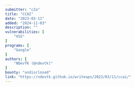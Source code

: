 ```yaml
---
submitter: "c2a"
title: "CCAI"
date: "2023-03-11"
added: "2024-11-03"
description: ""
vulnerabilities: [
    "XSS"
]
programs: [
    "Google"
]
authors: [
    "NDevTK (@ndevtk)"
]
bounty: "undisclosed"
link: "https://ndevtk.github.io/writeups/2023/03/11/ccai/"
---
```




